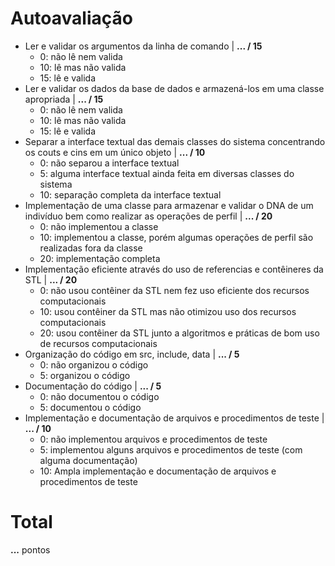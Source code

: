 # Autoavaliação
- Ler e validar os argumentos da linha de comando | **... / 15**
  - 0: não lê nem valida 
  - 10: lê mas não valida 
  - 15: lê e valida
- Ler e validar os dados da base de dados e armazená-los em uma classe apropriada | **... / 15**
  - 0: não lê nem valida 
  - 10: lê mas não valida 
  - 15: lê e valida 
- Separar a interface textual das demais classes do sistema concentrando os couts e cins em um único objeto | **... / 10**
  - 0: não separou a interface textual 
  - 5: alguma interface textual ainda feita em diversas classes do sistema
  - 10: separação completa da interface textual
- Implementação de uma classe para armazenar e validar o DNA de um indivíduo bem como realizar as operações de perfil | **... / 20**
  - 0: não implementou a classe 
  - 10: implementou a classe, porém algumas operações de perfil são realizadas fora da classe 
  - 20: implementação completa
- Implementação eficiente através do uso de referencias e contêineres da STL | **... / 20**
  - 0: não usou contêiner da STL nem fez uso eficiente dos recursos computacionais
  - 10: usou contêiner da STL mas não otimizou uso dos recursos computacionais
  - 20: usou contêiner da STL junto a algoritmos e práticas de bom uso de recursos computacionais
- Organização do código em src, include, data | **... / 5**
  - 0: não organizou o código
  - 5: organizou o código 
- Documentação do código | **... / 5**
  - 0: não documentou o código
  - 5: documentou o código 
- Implementação e documentação de arquivos e procedimentos de teste | **... / 10**
  - 0: não implementou arquivos e procedimentos de teste
  - 5: implementou alguns arquivos e procedimentos de teste (com alguma documentação) 
  - 10: Ampla implementação e documentação de arquivos e procedimentos de teste
 
 # Total
 **...** pontos
